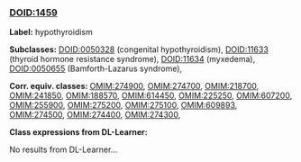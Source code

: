 
### [DOID:1459](http://purl.obolibrary.org/obo/DOID_1459)
**Label:** hypothyroidism

**Subclasses:** [DOID:0050328](http://purl.obolibrary.org/obo/DOID_0050328) (congenital hypothyroidism), [DOID:11633](http://purl.obolibrary.org/obo/DOID_11633) (thyroid hormone resistance syndrome), [DOID:11634](http://purl.obolibrary.org/obo/DOID_11634) (myxedema), [DOID:0050655](http://purl.obolibrary.org/obo/DOID_0050655) (Bamforth-Lazarus syndrome), 

**Corr. equiv. classes:** [OMIM:274900](http://purl.obolibrary.org/obo/OMIM_274900), [OMIM:274700](http://purl.obolibrary.org/obo/OMIM_274700), [OMIM:218700](http://purl.obolibrary.org/obo/OMIM_218700), [OMIM:241850](http://purl.obolibrary.org/obo/OMIM_241850), [OMIM:188570](http://purl.obolibrary.org/obo/OMIM_188570), [OMIM:614450](http://purl.obolibrary.org/obo/OMIM_614450), [OMIM:225250](http://purl.obolibrary.org/obo/OMIM_225250), [OMIM:607200](http://purl.obolibrary.org/obo/OMIM_607200), [OMIM:255900](http://purl.obolibrary.org/obo/OMIM_255900), [OMIM:275200](http://purl.obolibrary.org/obo/OMIM_275200), [OMIM:275100](http://purl.obolibrary.org/obo/OMIM_275100), [OMIM:609893](http://purl.obolibrary.org/obo/OMIM_609893), [OMIM:274500](http://purl.obolibrary.org/obo/OMIM_274500), [OMIM:274400](http://purl.obolibrary.org/obo/OMIM_274400), [OMIM:274300](http://purl.obolibrary.org/obo/OMIM_274300), 

**Class expressions from DL-Learner:**

No results from DL-Learner...



